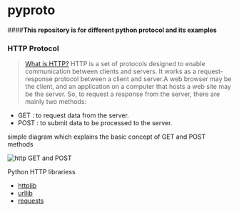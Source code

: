 # pyproto

####**This repository is for different python protocol and its examples** 

### HTTP Protocol
  > [What is HTTP?](https://www.geeksforgeeks.org/get-post-requests-using-python/)
  > HTTP is a set of protocols designed to enable communication between clients and servers. It works as a request-response         protocol between a client and server.A web browser may be the client, and an application on a computer that hosts a web site may be the server.
So, to request a response from the server, there are mainly two methods:
>
 - GET : to request data from the server.
 - POST : to submit data to be processed to the server.

simple diagram which explains the basic concept of GET and POST methods

![http GET and POST](https://contribute.geeksforgeeks.org/wp-content/uploads/getpostRequest.png)

Python HTTP librariess

 - [httplib](https://docs.python.org/2/library/httplib.html)
 - [urllib](https://docs.python.org/2/library/urllib.html)
 - [requests](http://docs.python-requests.org/en/master/)
